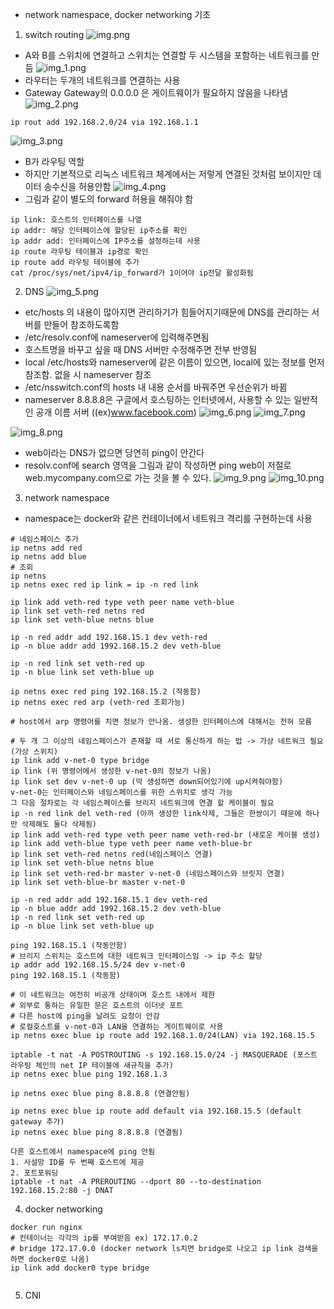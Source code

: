 - network namespace, docker networking 기초
1. switch routing
![img.png](images/img.png)
- A와 B를 스위치에 연결하고 스위치는 연결할 두 시스템을 포함하는 네트워크를 만듬
![img_1.png](images/img_1.png)
- 라우터는 두개의 네트워크를 연결하는 사용
- Gateway
Gateway의 0.0.0.0 은 게이트웨이가 필요하지 않음을 나타냄
![img_2.png](images/img_2.png)
```
ip rout add 192.168.2.0/24 via 192.168.1.1  
```
![img_3.png](images/img_3.png)
- B가 라우팅 역할
- 하지만 기본적으로 리눅스 네트워크 체계에서는 저렇게 연결된 것처럼 보이지만 데이터 송수신을 허용안함
![img_4.png](images/img_4.png)
- 그림과 같이 별도의 forward 허용을 해줘야 함
```
ip link: 호스트의 인터페이스를 나열
ip addr: 해당 인터페이스에 할당된 ip주소를 확인
ip addr add: 인터페이스에 IP주소를 설정하는데 사용
ip route 라우팅 테이블과 ip경로 확인
ip route add 라우팅 테이블에 추가
cat /proc/sys/net/ipv4/ip_forward가 1이어야 ip전달 활성화됨
```
2. DNS
![img_5.png](images/img_5.png)
- etc/hosts 의 내용이 많아지면 관리하기가 힘들어지기때문에 DNS를 관리하는 서버를 만들어 참조하도록함
- /etc/resolv.conf에 nameserver에 입력해주면됨
- 호스트명을 바꾸고 싶을 때 DNS 서버만 수정해주면 전부 반영됨
- local /etc/hosts와 nameserver에 같은 이름이 있으면, local에 있는 정보를 먼저 참조함. 없을 시 nameserver 참조
- /etc/nsswitch.conf의 hosts 내 내용 순서를 바꿔주면 우선순위가 바뀜
- nameserver 8.8.8.8은 구글에서 호스팅하는 인터넷에서, 사용할 수 있는 일반적인 공개 이름 서버 ((ex)www.facebook.com)
![img_6.png](images/img_6.png)
![img_7.png](images/img_7.png)

![img_8.png](images/img_8.png)
- web이라는 DNS가 없으면 당연히 ping이 안간다
- resolv.conf에 search 영역을 그림과 같이 작성하면 ping web이 저절로 web.mycompany.com으로 가는 것을 볼 수 있다.
![img_9.png](images/img_9.png)
![img_10.png](images/img_10.png)
3. network namespace
- namespace는 docker와 같은 컨테이너에서 네트워크 격리를 구현하는데 사용
```
# 네임스페이스 추가
ip netns add red
ip netns add blue
# 조회
ip netns
ip netns exec red ip link = ip -n red link

ip link add veth-red type veth peer name veth-blue
ip link set veth-red netns red
ip link set veth-blue netns blue

ip -n red addr add 192.168.15.1 dev veth-red
ip -n blue addr add 1992.168.15.2 dev veth-blue

ip -n red link set veth-red up
ip -n blue link set veth-blue up

ip netns exec red ping 192.168.15.2 (작동함)
ip netns exec red arp (veth-red 조회가능)

# host에서 arp 명령어를 치면 정보가 안나옴. 생성한 인터페이스에 대해서는 전혀 모름

# 두 개 그 이상의 네임스페이스가 존재할 때 서로 통신하게 하는 법 -> 가상 네트워크 필요(가상 스위치)
ip link add v-net-0 type bridge
ip link (위 명령어에서 생성한 v-net-0의 정보가 나옴)
ip link set dev v-net-0 up (막 생성하면 down되어있기에 up시켜줘야함)
v-net-0는 인터페이스와 네임스페이스를 위한 스위치로 생각 가능
그 다음 절차로는 각 네임스페이스를 브리지 네트워크에 연결 할 케이블이 필요
ip -n red link del veth-red (아까 생성한 link삭제, 그들은 한쌍이기 때문에 하나만 삭제해도 둘다 삭제됨)
ip link add veth-red type veth peer name veth-red-br (새로운 케이블 생성)
ip link add veth-blue type veth peer name veth-blue-br
ip link set veth-red netns red(네임스페이스 연결)
ip link set veth-blue netns blue
ip link set veth-red-br master v-net-0 (네임스페이스와 브릿지 연결)
ip link set veth-blue-br master v-net-0

ip -n red addr add 192.168.15.1 dev veth-red
ip -n blue addr add 1992.168.15.2 dev veth-blue
ip -n red link set veth-red up
ip -n blue link set veth-blue up

ping 192.168.15.1 (작동안함)
# 브리지 스위치는 호스트에 대한 네트워크 인터페이스임 -> ip 주소 할당
ip addr add 192.168.15.5/24 dev v-net-0
ping 192.168.15.1 (작동함)

# 이 네트워크는 여전히 비공개 상태이며 호스트 내에서 제한
# 외부로 통하는 유일한 문은 호스트의 이더넷 포트
# 다른 host에 ping을 날려도 요청이 안감
# 로컬호스트를 v-net-0과 LAN을 연결하는 게이트웨이로 사용
ip netns exec blue ip route add 192.168.1.0/24(LAN) via 192.168.15.5

iptable -t nat -A POSTROUTING -s 192.168.15.0/24 -j MASQUERADE (포스트 라우팅 체인의 net IP 테이블에 새규칙을 추가)
ip netns exec blue ping 192.168.1.3

ip netns exec blue ping 8.8.8.8 (연결안됨)

ip netns exec blue ip route add default via 192.168.15.5 (default gateway 추가)
ip netns exec blue ping 8.8.8.8 (연결됨)

다른 호스트에서 namespace에 ping 안됨
1. 사설망 ID를 두 번째 호스트에 제공
2. 포트포워딩
iptable -t nat -A PREROUTING --dport 80 --to-destination 192.168.15.2:80 -j DNAT
```
4. docker networking
```
docker run nginx 
# 컨테이너는 각각의 ip를 부여받음 ex) 172.17.0.2
# bridge 172.17.0.0 (docker network ls치면 bridge로 나오고 ip link 검색을 하면 docker0로 나옴)
ip link add docker0 type bridge


```
5. CNI